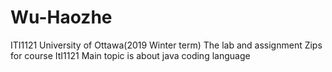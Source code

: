 # Wu-Haozhe
ITI1121
University of Ottawa(2019 Winter term)
The lab and assignment Zips for course ItI1121
Main topic is about java coding language
